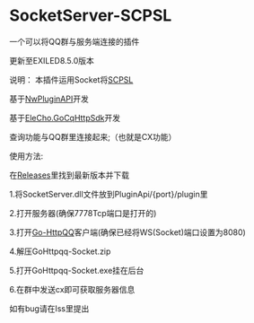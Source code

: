 # SocketServer-SCPSL
一个可以将QQ群与服务端连接的插件

更新至EXILED8.5.0版本


说明：
本插件运用Socket将[SCPSL](scpslgame.com)

基于[NwPluginAPI](https://github.com/northwood-studios/NwPluginAPI/)开发

基于[EleCho.GoCqHttpSdk](https://github.com/OrgEleCho/EleCho.GoCqHttpSdk)开发

查询功能与QQ群里连接起来;（也就是CX功能）



使用方法:


在[Releases](https://github.com/NLK-TeamOffice/SocketServer-SCPSL/releases/)里找到最新版本并下载


1.将SocketServer.dll文件放到PluginApi/{port}/plugin里


2.打开服务器(确保7778Tcp端口是打开的)



3.打开[Go-HttpQQ](https://docs.go-cqhttp.org/)客户端(确保已经将WS(Socket)端口设置为8080)


4.解压GoHttpqq-Socket.zip


5.打开GoHttpqq-Socket.exe挂在后台 


6.在群中发送cx即可获取服务器信息




如有bug请在Iss里提出
